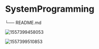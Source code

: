 # SystemProgramming
└── README.md

![1557399458053](/home/liuyan/.config/Typora/typora-user-images/1557399458053.png)

![1557399510853](/home/liuyan/.config/Typora/typora-user-images/1557399510853.png)

